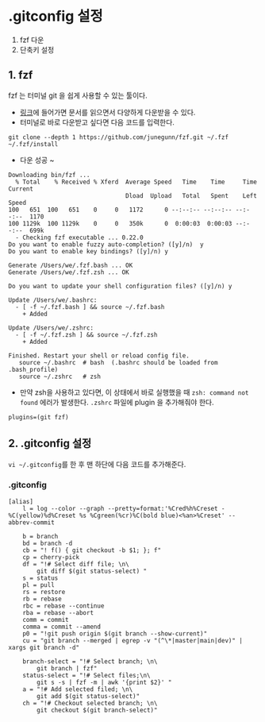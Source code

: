 # .gitconfig 설정

1. fzf 다운
2. 단축키 설정

## 1. fzf
fzf 는 터미널 git 을 쉽게 사용할 수 있는 툴이다.
- [링크](https://github.com/junegunn/fzf)에 들어가면 문서를 읽으면서 다양하게 다운받을 수 있다.
- 터미널로 바로 다운받고 싶다면 다음 코드를 입력한다.
```
git clone --depth 1 https://github.com/junegunn/fzf.git ~/.fzf
~/.fzf/install
```
- 다운 성공 ~
```
Downloading bin/fzf ...
  % Total    % Received % Xferd  Average Speed   Time    Time     Time  Current
                                 Dload  Upload   Total   Spent    Left  Speed
100   651  100   651    0     0   1172      0 --:--:-- --:--:-- --:--:--  1170
100 1129k  100 1129k    0     0   350k      0  0:00:03  0:00:03 --:--:--  699k
  - Checking fzf executable ... 0.22.0
Do you want to enable fuzzy auto-completion? ([y]/n)  y
Do you want to enable key bindings? ([y]/n) y

Generate /Users/we/.fzf.bash ... OK
Generate /Users/we/.fzf.zsh ... OK

Do you want to update your shell configuration files? ([y]/n) y

Update /Users/we/.bashrc:
  - [ -f ~/.fzf.bash ] && source ~/.fzf.bash
    + Added

Update /Users/we/.zshrc:
  - [ -f ~/.fzf.zsh ] && source ~/.fzf.zsh
    + Added

Finished. Restart your shell or reload config file.
   source ~/.bashrc  # bash  (.bashrc should be loaded from .bash_profile)
   source ~/.zshrc   # zsh
```
- 만약 zsh을 사용하고 있다면, 이 상태에서 바로 실행했을 때 `zsh: command not found` 에러가 발생한다. `.zshrc` 파일에 plugin 을 추가해줘야 한다.
```
plugins=(git fzf)
```



## 2. .gitconfig 설정

`vi ~/.gitconfig`를 한 후 맨 하단에 다음 코드를 추가해준다.

### .gitconfig
```
[alias]
	l = log --color --graph --pretty=format:'%Cred%h%Creset -%C(yellow)%d%Creset %s %Cgreen(%cr)%C(bold blue)<%an>%Creset' --abbrev-commit

	b = branch
	bd = branch -d
	cb = "! f() { git checkout -b $1; }; f"
	cp = cherry-pick
	df = "!# Select diff file; \n\
		git diff $(git status-select) "
	s = status
	pl = pull
	rs = restore
	rb = rebase
	rbc = rebase --continue
	rba = rebase --abort
	comm = commit
	comma = commit --amend
	p0 = "!git push origin $(git branch --show-current)"
	cu = "git branch --merged | egrep -v "(^\*|master|main|dev)" | xargs git branch -d"

	branch-select = "!# Select branch; \n\
		git branch | fzf"
	status-select = "!# Select files;\n\
		git s -s | fzf -m | awk '{print $2}' "
	a = "!# Add selected filed; \n\
		git add $(git status-select)"
	ch = "!# Checkout selected branch; \n\
		git checkout $(git branch-select)"
